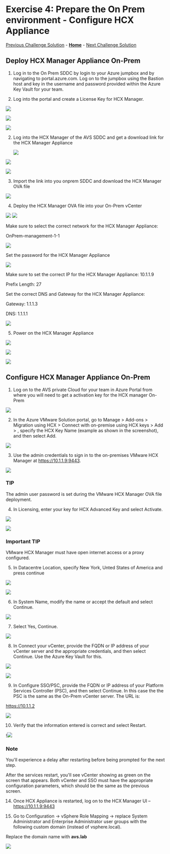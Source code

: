 # Exercise 4: Prepare the On Prem environment - Configure HCX Appliance

[Previous Challenge Solution](./03-NSX-Add-DNS-Forwarder.md) - **[Home](../Readme.md)** - [Next Challenge Solution](./05-HCX-Site-Pair.md)


## Deploy  HCX Manager Appliance On-Prem

1.	Log in to the On Prem SDDC by login to your Azure jumpbox and by navigating to portal.azure.com. Log on to the jumpbox using the Bastion host and key in the username and password provided  within the Azure Key Vault for your team.

2. Log into the portal and create a License Key for HCX Manager.

 ![](./Images/04-HCX-Manager-Appliance/HCX_OVA1.png)

 ![](./Images/04-HCX-Manager-Appliance/HCX_OVA3.png)

 ![](./Images/04-HCX-Manager-Appliance/HCX_OVA4.png)


2. Log into the HCX Manager of the AVS SDDC and get a download link for the HCX Manager Appliance

   ![](./Images/04-HCX-Manager-Appliance/HCX_OVA5.png)

 ![](./Images/04-HCX-Manager-Appliance/HCX_OVA6.png)

 ![](./Images/04-HCX-Manager-Appliance/HCX_OVA7.png)

3. Import the link into you onprem SDDC and download the HCX Manager OVA file

 ![](./Images/04-HCX-Manager-Appliance/HCX_OVA8.png)

4. Deploy the HCX Manager OVA file into your On-Prem vCenter

![](./Images/04-HCX-Manager-Appliance/HCX_OVA9.png)
![](./Images/04-HCX-Manager-Appliance/HCX_OVA10.png)

Make sure to select the correct network for the HCX Manager Appliance:

OnPrem-management-1-1
 
![](./Images/04-HCX-Manager-Appliance/HCX_OVA11.png)

Set the password for the HCX Manager Appliance

![](./Images/04-HCX-Manager-Appliance/HCX_OVA12.png)

Make sure to set the correct IP for the HCX Manager Appliance: 10.1.1.9

Prefix Length: 27

Set the correct DNS and Gateway for the HCX Manager Appliance: 

Gateway: 1.1.1.3

DNS: 1.1.1.1

![](./Images/04-HCX-Manager-Appliance/HCX_OVA13.png)

5. Power on the HCX Manager Appliance
 
![](./Images/04-HCX-Manager-Appliance/HCX_OVA14.png)

![](./Images/04-HCX-Manager-Appliance/HCX_OVA15.png)

![](./Images/04-HCX-Manager-Appliance/HCX_OVA16.png)

## Configure HCX Manager Appliance On-Prem

1.	Log on to the AVS private Cloud for your team in Azure Portal from where you will need to get a activation key for the HCX manager On-Prem

![](./Images/04-HCX-Manager-Appliance/HCX_OVA17.png)

2.	In the Azure VMware Solution portal, go to Manage > Add-ons > Migration using HCX > Connect with on-premise using HCX keys > Add > , specify the HCX Key Name (example as shown in the screenshot), and then select Add.

![](./Images/04-HCX-Manager-Appliance/HCX_OVA18.png)

3.	Use the admin credentials to sign in to the on-premises VMware HCX Manager at https://10.1.1.9:9443. 

![](./Images/04-HCX-Manager-Appliance/HCX_OVA19.png)


### TIP
The admin user password is set during the VMware HCX Manager OVA file deployment.

4.	In Licensing, enter your key for HCX Advanced Key and select Activate.

![](./Images/04-HCX-Manager-Appliance/HCX_OVA20.png)

![](./Images/04-HCX-Manager-Appliance/HCX_OVA21.png)

### Important TIP
VMware HCX Manager must have open internet access or a proxy configured.

5.	In Datacentre Location, specify New York, Unted States of America and press continue

![](./Images/04-HCX-Manager-Appliance/HCX_OVA22.png)

![](./Images/04-HCX-Manager-Appliance/HCX_OVA23.png)

6.	In System Name, modify the name or accept the default and select Continue.

![](./Images/04-HCX-Manager-Appliance/HCX_OVA24.png)

7.	Select Yes, Continue.

 ![](./Images/04-HCX-Manager-Appliance/HCX_OVA25.png)

8.	In Connect your vCenter, provide the FQDN or IP address of your vCenter server and the appropriate credentials, and then select Continue. Use the Azure Key Vault for this.

![](./Images/04-HCX-Manager-Appliance/HCX_OVA26.png)

![](./Images/04-HCX-Manager-Appliance/HCX_OVA27.png)

9. In Configure SSO/PSC, provide the FQDN or IP address of your Platform Services Controller (PSC), and then select Continue. In this case the the PSC is the same as the On-Prem vCenter server. The URL is: 

https://10.1.1.2

![](./Images/04-HCX-Manager-Appliance/HCX_OVA28.png)

10. Verify that the information entered is correct and select Restart.

!![](./Images/04-HCX-Manager-Appliance/HCX_OVA29.png)

### Note
You'll experience a delay after restarting before being prompted for the next step.

After the services restart, you'll see vCenter showing as green on the screen that appears. Both vCenter and SSO must have the appropriate configuration parameters, which should be the same as the previous screen.

14.	Once HCX Appliance is restarted, log on to the HCX Manager UI – https://10.1.1.9:9443

15.	Go to Configuration -> vSphere Role Mapping -> replace System Administrator and Enterprise Administrator user groups with the following custom domain (instead of vsphere.local). 

Replace the domain name with **avs.lab**

 ![](./Images/04-HCX-Manager-Appliance/HCX_image14.png)